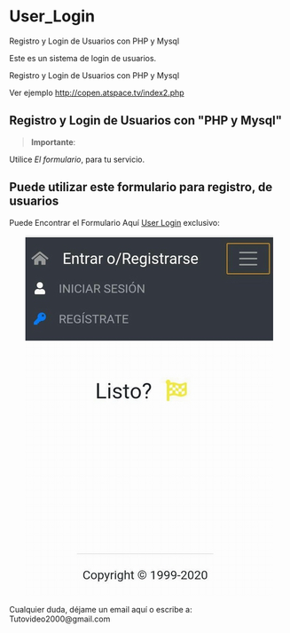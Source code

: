 # User_Login
 Registro y Login de Usuarios con PHP y Mysql

Este es un sistema de login de usuarios. 

Registro y Login de Usuarios con PHP y Mysql

Ver ejemplo http://copen.atspace.tv/index2.php


<h2 id="permitir-aplicaciones-menos-seguras-">Registro y Login de Usuarios con "PHP y Mysql"</h2>
<blockquote>
<p><strong>Importante</strong>: </p>
</blockquote>
<p>Utilice <em>El formulario</em>, para tu servicio.</p>
<p><h2 id="permitir-aplicaciones-menos-seguras-">Puede utilizar este formulario para registro, de usuarios</h2> Puede Encontrar el Formulario Aqu&#237; <a href="https://github.com/ipxxx999/User_Login" target="_blank">User Login</a> exclusivo:</p>
<p style="text-align: center;"><img src="https://raw.githubusercontent.com/ipxxx999/User_Login/main/reg_2020.jpg" alt="Interfaz de selecci&oacute;n para permitir aplicaciones menos seguras" width="447" height="648" /></p>
<p>Cualquier duda, d&#233;jame un email aqu&#237; o escribe a: Tutovideo2000@gmail.com</p>
<blockquote>
